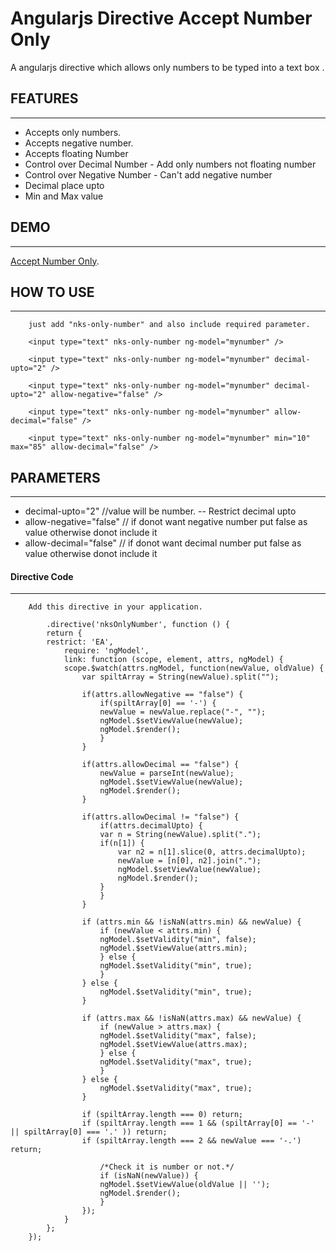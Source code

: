 Angularjs Directive Accept Number Only
======================================

A angularjs directive which allows only numbers to be typed into a text box .


## FEATURES
--------

* Accepts only numbers.
* Accepts negative number.
* Accepts floating Number
* Control over Decimal Number - Add only numbers not floating number 
* Control over Negative Number - Can't add negative number
* Decimal place upto
* Min and Max value


## DEMO
--------

[Accept Number Only](http://www.nitishkumarsingh.com/demos/angular-directive-accept-number-only/).


## HOW TO USE
---------------
 
 ```
     just add "nks-only-number" and also include required parameter. 

     <input type="text" nks-only-number ng-model="mynumber" />

     <input type="text" nks-only-number ng-model="mynumber" decimal-upto="2" />

     <input type="text" nks-only-number ng-model="mynumber" decimal-upto="2" allow-negative="false" />

     <input type="text" nks-only-number ng-model="mynumber" allow-decimal="false" />

	 <input type="text" nks-only-number ng-model="mynumber" min="10" max="85" allow-decimal="false" />
```


## PARAMETERS
---------------

* decimal-upto="2" //value will be number. -- Restrict decimal upto
* allow-negative="false" // if donot want negative number put false as value otherwise donot include it
* allow-decimal="false" // if donot want decimal number put false as value otherwise donot include it 



#### Directive Code
--------------------

```
    Add this directive in your application.
		
		.directive('nksOnlyNumber', function () {
		return {
		restrict: 'EA',
			require: 'ngModel',
			link: function (scope, element, attrs, ngModel) {   
			scope.$watch(attrs.ngModel, function(newValue, oldValue) {
				var spiltArray = String(newValue).split("");
				
				if(attrs.allowNegative == "false") {
					if(spiltArray[0] == '-') {
					newValue = newValue.replace("-", "");
					ngModel.$setViewValue(newValue);
					ngModel.$render();
					}
				}

				if(attrs.allowDecimal == "false") {
					newValue = parseInt(newValue);
					ngModel.$setViewValue(newValue);
					ngModel.$render();
				}

				if(attrs.allowDecimal != "false") {
					if(attrs.decimalUpto) {
					var n = String(newValue).split(".");
					if(n[1]) {
						var n2 = n[1].slice(0, attrs.decimalUpto);
						newValue = [n[0], n2].join(".");
						ngModel.$setViewValue(newValue);
						ngModel.$render();
					}
					}
				}
				
				if (attrs.min && !isNaN(attrs.min) && newValue) {
					if (newValue < attrs.min) {
					ngModel.$setValidity("min", false);
					ngModel.$setViewValue(attrs.min);
					} else {
					ngModel.$setValidity("min", true);
					}
				} else {
					ngModel.$setValidity("min", true);
				}

				if (attrs.max && !isNaN(attrs.max) && newValue) {
					if (newValue > attrs.max) {
					ngModel.$setValidity("max", false);
					ngModel.$setViewValue(attrs.max);
					} else {
					ngModel.$setValidity("max", true);
					}
				} else {
					ngModel.$setValidity("max", true);
				}
				
				if (spiltArray.length === 0) return;
				if (spiltArray.length === 1 && (spiltArray[0] == '-' || spiltArray[0] === '.' )) return;
				if (spiltArray.length === 2 && newValue === '-.') return;
				
					/*Check it is number or not.*/
					if (isNaN(newValue)) {
					ngModel.$setViewValue(oldValue || '');
					ngModel.$render();
					}
				});
			}
		};
	});


```


 

